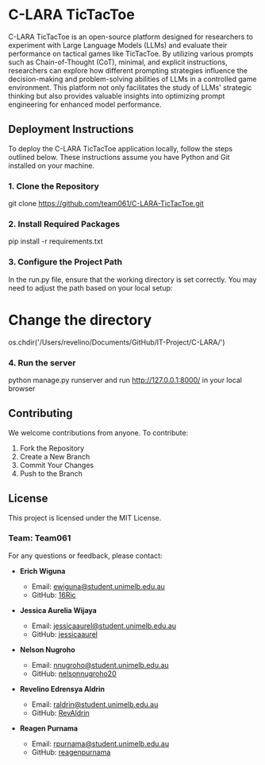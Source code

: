 # C-LARA TicTacToe

C-LARA TicTacToe is an open-source platform designed for researchers to experiment with Large Language Models (LLMs) and evaluate their performance on tactical games like TicTacToe. By utilizing various prompts such as Chain-of-Thought (CoT), minimal, and explicit instructions, researchers can explore how different prompting strategies influence the decision-making and problem-solving abilities of LLMs in a controlled game environment. This platform not only facilitates the study of LLMs' strategic thinking but also provides valuable insights into optimizing prompt engineering for enhanced model performance.

## Deployment Instructions

To deploy the C-LARA TicTacToe application locally, follow the steps outlined below. These instructions assume you have Python and Git installed on your machine.

### 1. Clone the Repository

git clone https://github.com/team061/C-LARA-TicTacToe.git

### 2. Install Required Packages

pip install -r requirements.txt

### 3. Configure the Project Path

In the run.py file, ensure that the working directory is set correctly. You may need to adjust the path based on your local setup:

# Change the directory

os.chdir('/Users/revelino/Documents/GitHub/IT-Project/C-LARA/')

### 4. Run the server

python manage.py runserver
and run http://127.0.0.1:8000/ in your local browser

## Contributing

We welcome contributions from anyone. To contribute:

1. Fork the Repository
2. Create a New Branch
3. Commit Your Changes
4. Push to the Branch

## License

This project is licensed under the MIT License.

### Team: **Team061**

For any questions or feedback, please contact:

- **Erich Wiguna**

  - Email: [ewiguna@student.unimelb.edu.au](mailto:ewiguna@student.unimelb.edu.au)
  - GitHub: [16Ric](https://github.com/16Ric)

- **Jessica Aurelia Wijaya**

  - Email: [jessicaaurel@student.unimelb.edu.au](mailto:jessicaaurel@student.unimelb.edu.au)
  - GitHub: [jessicaaurel](https://github.com/jessicaaurel)

- **Nelson Nugroho**

  - Email: [nnugroho@student.unimelb.edu.au](mailto:nnugroho@student.unimelb.edu.au)
  - GitHub: [nelsonnugroho20](https://github.com/nelsonnugroho20)

- **Revelino Edrensya Aldrin**

  - Email: [raldrin@student.unimelb.edu.au](mailto:raldrin@student.unimelb.edu.au)
  - GitHub: [RevAldrin](https://github.com/RevAldrin)

- **Reagen Purnama**
  - Email: [rpurnama@student.unimelb.edu.au](mailto:rpurnama@student.unimelb.edu.au)
  - GitHub: [reagenpurnama](https://github.com/reagenpurnama)

